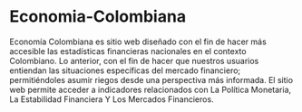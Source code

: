 # Economia-Colombiana
Economía Colombiana es sitio web diseñado con el fin de hacer más accesible las estadísticas financieras nacionales en el contexto Colombiano.  Lo anterior, con el fin de hacer que nuestros usuarios entiendan las situaciones específicas del mercado financiero; permitiéndoles asumir riegos desde una perspectiva más informada. El sitio web  permite acceder a indicadores relacionados con La Política Monetaria, La Estabilidad Financiera Y Los Mercados Financieros.
